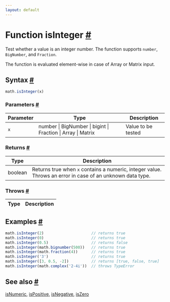 ```yaml
---
layout: default
---
```


<!-- Note: This file is automatically generated from source code comments. Changes made in this file will be overridden. -->

<h1 id="function-isinteger">Function isInteger <a href="#function-isinteger" title="Permalink">#</a></h1>

Test whether a value is an integer number.
The function supports `number`, `BigNumber`, and `Fraction`.

The function is evaluated element-wise in case of Array or Matrix input.


<h2 id="syntax">Syntax <a href="#syntax" title="Permalink">#</a></h2>

```js
math.isInteger(x)
```

<h3 id="parameters">Parameters <a href="#parameters" title="Permalink">#</a></h3>

Parameter | Type | Description
--------- | ---- | -----------
`x` | number &#124; BigNumber &#124; bigint &#124; Fraction &#124; Array &#124; Matrix | Value to be tested

<h3 id="returns">Returns <a href="#returns" title="Permalink">#</a></h3>

Type | Description
---- | -----------
boolean | Returns true when `x` contains a numeric, integer value. Throws an error in case of an unknown data type.


<h3 id="throws">Throws <a href="#throws" title="Permalink">#</a></h3>

Type | Description
---- | -----------


<h2 id="examples">Examples <a href="#examples" title="Permalink">#</a></h2>

```js
math.isInteger(2)                     // returns true
math.isInteger(0)                     // returns true
math.isInteger(0.5)                   // returns false
math.isInteger(math.bignumber(500))   // returns true
math.isInteger(math.fraction(4))      // returns true
math.isInteger('3')                   // returns true
math.isInteger([3, 0.5, -2])          // returns [true, false, true]
math.isInteger(math.complex('2-4i'))  // throws TypeError
```


<h2 id="see-also">See also <a href="#see-also" title="Permalink">#</a></h2>

[isNumeric](isNumeric.html),
[isPositive](isPositive.html),
[isNegative](isNegative.html),
[isZero](isZero.html)
